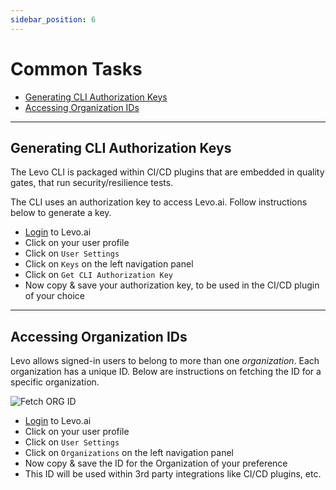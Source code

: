 ```yaml
---
sidebar_position: 6
---
```


# Common Tasks
- [Generating CLI Authorization Keys](#generating-cli-authorization-keys)
- [Accessing Organization IDs](#accessing-organization-ids)

-----------------------------------
## Generating CLI Authorization Keys
The Levo CLI is packaged within CI/CD plugins that are embedded in quality gates, that run security/resilience tests. 

The CLI uses an authorization key to access Levo.ai. Follow instructions below to generate a key.

- [Login](https://app.levo.ai/login) to Levo.ai
- Click on your user profile
- Click on `User Settings`
- Click on `Keys` on the left navigation panel
- Click on `Get CLI Authorization Key`
- Now copy & save your authorization key, to be used in the CI/CD plugin of your choice

-----------------------------------
## Accessing Organization IDs
Levo allows signed-in users to belong to more than one *organization*. Each organization has a unique ID. Below are instructions on fetching the ID for a specific organization.

![Fetch ORG ID](../assets/levo-org-id.png)

- [Login](https://app.levo.ai/login) to Levo.ai
- Click on your user profile
- Click on `User Settings`
- Click on `Organizations` on the left navigation panel
- Now copy & save the ID for the Organization of your preference
- This ID will be used within 3rd party integrations like CI/CD plugins, etc.
